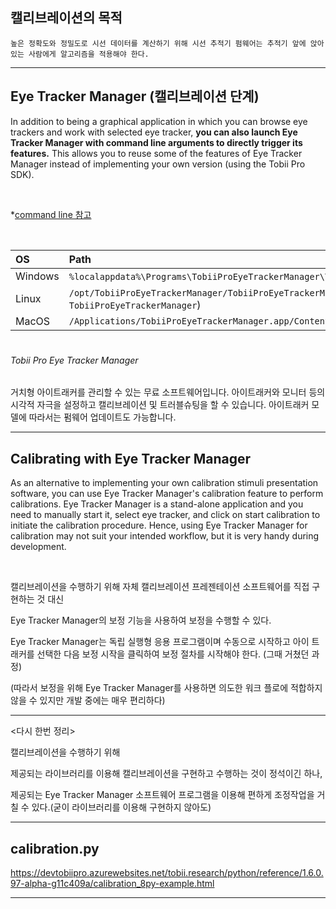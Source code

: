 ## 캘리브레이션의 목적

```
높은 정확도와 정밀도로 시선 데이터를 계산하기 위해 시선 추적기 펌웨어는 추적기 앞에 앉아 있는 사람에게 알고리즘을 적용해야 한다. 
```

---

## Eye Tracker Manager (캘리브레이션 단계)

In addition to being a graphical application in which you can browse eye trackers and work with selected eye tracker, **you can also launch Eye Tracker Manager with command line arguments to directly trigger its features.** This allows you to reuse some of the features of Eye Tracker Manager instead of implementing your own version (using the Tobii Pro SDK).

​    

*[command line 참고](http://developer.tobiipro.com/eyetrackermanager/etm-sdk-integration.html)

​    

| OS      | Path                                                         |
| :------ | :----------------------------------------------------------- |
| Windows | `%localappdata%\Programs\TobiiProEyeTrackerManager\TobiiProEyeTrackerManager.exe` * |
| Linux   | `/opt/TobiiProEyeTrackerManager/TobiiProEyeTrackerManager` (can be called by alias `TobiiProEyeTrackerManager`) |
| MacOS   | `/Applications/TobiiProEyeTrackerManager.app/Contents/MacOS/TobiiProEyeTrackerManager` |

#

###### Tobii Pro Eye Tracker Manager

거치형 아이트래커를 관리할 수 있는 무료 소프트웨어입니다. 아이트래커와 모니터 등의 시각적 자극을 설정하고 캘리브레이션 및 트러블슈팅을 할 수 있습니다. 아이트래커 모델에 따라서는 펌웨어 업데이트도 가능합니다.

---

## Calibrating with Eye Tracker Manager

As an alternative to implementing your own calibration stimuli presentation software, you can use Eye Tracker Manager's calibration feature to perform calibrations. Eye Tracker Manager is a stand-alone application and you need to manually start it, select eye tracker, and click on start calibration to initiate the calibration procedure. Hence, using Eye Tracker Manager for calibration may not suit your intended workflow, but it is very handy during development.

​    

캘리브레이션을 수행하기 위해 자체 캘리브레이션 프레젠테이션 소프트웨어를 직접 구현하는 것 대신

Eye Tracker Manager의 보정 기능을 사용하여 보정을 수행할 수 있다.

Eye Tracker Manager는 독립 실행형 응용 프로그램이며 수동으로 시작하고 아이 트래커를 선택한 다음 보정 시작을 클릭하여 보정 절차를 시작해야 한다. (그때 거쳤던 과정)

(따라서 보정을 위해 Eye Tracker Manager를 사용하면 의도한 워크 플로에 적합하지 않을 수 있지만 개발 중에는 매우 편리하다)

---

<다시 한번 정리>

캘리브레이션을 수행하기 위해 

제공되는 라이브러리를 이용해 캘리브레이션을 구현하고 수행하는 것이 정석이긴 하나,

제공되는 Eye Tracker Manager 소프트웨어 프로그램을 이용해 편하게 조정작업을 거칠 수 있다.(굳이 라이브러리를 이용해 구현하지 않아도)

---

## calibration.py

https://devtobiipro.azurewebsites.net/tobii.research/python/reference/1.6.0.97-alpha-g11c409a/calibration_8py-example.html

---

